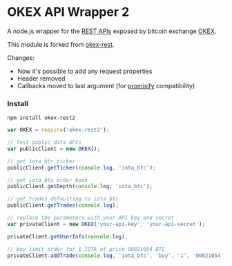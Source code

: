 # OKEX API Wrapper 2


A node.js wrapper for the [REST APIs](hhttps://www.okex.com/rest_api.html) exposed by bitcoin exchange [OKEX](https://www.okex.com).

This module is forked from [okex-rest](https://github.com/devmanio/okex-rest).

Changes:

- Now it's possible to add any request properties
- Header removed
- Callbacks moved to last argument (for [promisify](https://nodejs.org/dist/latest-v8.x/docs/api/util.html#util_util_promisify_original) compatibility)

### Install

`npm install okex-rest2`

```js
var OKEX = require('okex-rest2');

// Test public data APIs
var publicClient = new OKEX();

// get iota_btc ticker
publicClient.getTicker(console.log, 'iota_btc');

// get iota_btc order book
publicClient.getDepth(console.log, 'iota_btc');

// get trades defaulting to iota_btc
publicClient.getTrades(console.log);

// replace the parameters with your API key and secret
var privateClient = new OKEX('your-api-key', 'your-api-secret');

privateClient.getUserInfo(console.log);

// buy limit order for 1 IOTA at price 00021054 BTC
privateClient.addTrade(console.log, 'iota_btc', 'buy', '1', '00021054');

```